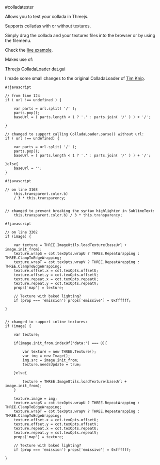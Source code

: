 #colladatester

Allows you to test your collada in Threejs. 

Supports colladas with or without textures.

Simply drag the collada and your textures files into the browser or by using the filemenu.

Check the [live example](http://abumarkub.org/colladatester).

Makes use of:

[Threejs](http://threejs.org)
[ColladaLoader](https://github.com/mrdoob/three.js/blob/master/examples/js/loaders/ColladaLoader.js)
[dat.gui](https://code.google.com/p/dat-gui/)


I made some small changes to the original ColladaLoader of [Tim Knip](http://techblog.floorplanner.com/).

```
#!javascript

// from line 124
if ( url !== undefined ) {

	var parts = url.split( '/' );
	parts.pop();
	baseUrl = ( parts.length < 1 ? '.' : parts.join( '/' ) ) + '/';

}

// changed to support calling ColladaLoader.parse() without url:
if ( url !== undefined) {

	var parts = url.split( '/' );
	parts.pop();
	baseUrl = ( parts.length < 1 ? '.' : parts.join( '/' ) ) + '/';

}else{
	baseUrl = '';
}

```

```
#!javascript

// on line 3168
	this.transparent.color.b)
	/ 3 * this.transparency;


// changed to prevent breaking the syntax highlighter in SublimeText:
	this.transparent.color.b) / 3 * this.transparency;
```

```
#!javascript

// on line 3202
if (image) {

	var texture = THREE.ImageUtils.loadTexture(baseUrl + image.init_from);
	texture.wrapS = cot.texOpts.wrapU ? THREE.RepeatWrapping : THREE.ClampToEdgeWrapping;
	texture.wrapT = cot.texOpts.wrapV ? THREE.RepeatWrapping : THREE.ClampToEdgeWrapping;
	texture.offset.x = cot.texOpts.offsetU;
	texture.offset.y = cot.texOpts.offsetV;
	texture.repeat.x = cot.texOpts.repeatU;
	texture.repeat.y = cot.texOpts.repeatV;
	props['map'] = texture;

	// Texture with baked lighting?
	if (prop === 'emission') props['emissive'] = 0xffffff;

}


// changed to support inline textures:
if (image) {
	
	var texture;

	if(image.init_from.indexOf('data:') === 0){
	
		var texture = new THREE.Texture();
		var img = new Image();
		img.src = image.init_from;
		texture.needsUpdate = true;									
	
	}else{
	
		texture = THREE.ImageUtils.loadTexture(baseUrl + image.init_from);
	}

	texture.image = img;
	texture.wrapS = cot.texOpts.wrapU ? THREE.RepeatWrapping : THREE.ClampToEdgeWrapping;
	texture.wrapT = cot.texOpts.wrapV ? THREE.RepeatWrapping : THREE.ClampToEdgeWrapping;
	texture.offset.x = cot.texOpts.offsetU;
	texture.offset.y = cot.texOpts.offsetV;
	texture.repeat.x = cot.texOpts.repeatU;
	texture.repeat.y = cot.texOpts.repeatV;
	props['map'] = texture;

	// Texture with baked lighting?
	if (prop === 'emission') props['emissive'] = 0xffffff;

}
```
